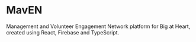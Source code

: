 # MavEN
Management and Volunteer Engagement Network platform for Big at Heart, created using React, Firebase and TypeScript.
